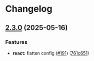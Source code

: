# Changelog

## [2.3.0](https://github.com/thompsonsj/slate-serializers/compare/tests-v2.2.3...tests-v2.3.0) (2025-05-16)


### Features

* **react:** flatten config ([#191](https://github.com/thompsonsj/slate-serializers/issues/191)) ([761c651](https://github.com/thompsonsj/slate-serializers/commit/761c651ad49fda360b416ab561b9aac72ed7aa8d))
